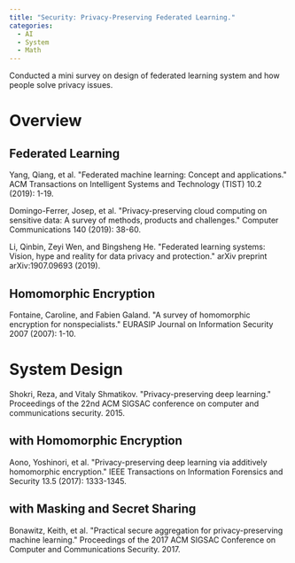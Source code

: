 ```yaml
---
title: "Security: Privacy-Preserving Federated Learning."
categories:
  - AI
  - System
  - Math
---
```


Conducted a mini survey on design of federated learning system and how people solve privacy issues.

# Overview

## Federated Learning

Yang, Qiang, et al. "Federated machine learning: Concept and applications." ACM Transactions on Intelligent Systems and Technology (TIST) 10.2 (2019): 1-19.

Domingo-Ferrer, Josep, et al. "Privacy-preserving cloud computing on sensitive data: A survey of methods, products and challenges." Computer Communications 140 (2019): 38-60.

Li, Qinbin, Zeyi Wen, and Bingsheng He. "Federated learning systems: Vision, hype and reality for data privacy and protection." arXiv preprint arXiv:1907.09693 (2019).

## Homomorphic Encryption

Fontaine, Caroline, and Fabien Galand. "A survey of homomorphic encryption for nonspecialists." EURASIP Journal on Information Security 2007 (2007): 1-10.

# System Design

Shokri, Reza, and Vitaly Shmatikov. "Privacy-preserving deep learning." Proceedings of the 22nd ACM SIGSAC conference on computer and communications security. 2015.

## with Homomorphic Encryption

Aono, Yoshinori, et al. "Privacy-preserving deep learning via additively homomorphic encryption." IEEE Transactions on Information Forensics and Security 13.5 (2017): 1333-1345.

## with Masking and Secret Sharing

Bonawitz, Keith, et al. "Practical secure aggregation for privacy-preserving machine learning." Proceedings of the 2017 ACM SIGSAC Conference on Computer and Communications Security. 2017.